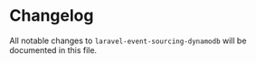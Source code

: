 # Changelog

All notable changes to `laravel-event-sourcing-dynamodb` will be documented in this file.
